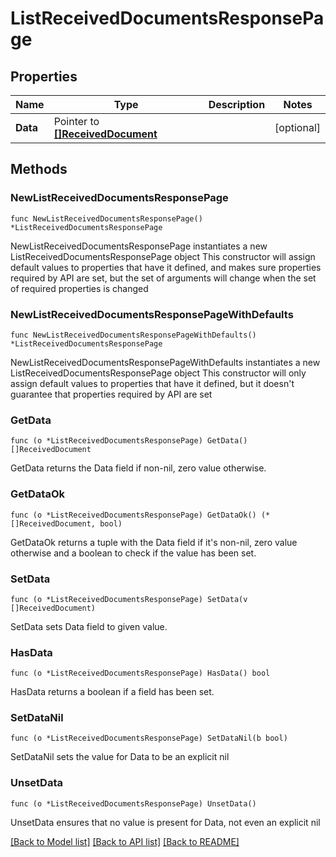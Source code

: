 # ListReceivedDocumentsResponsePage

## Properties

Name | Type | Description | Notes
------------ | ------------- | ------------- | -------------
**Data** | Pointer to [**[]ReceivedDocument**](ReceivedDocument.md) |  | [optional] 

## Methods

### NewListReceivedDocumentsResponsePage

`func NewListReceivedDocumentsResponsePage() *ListReceivedDocumentsResponsePage`

NewListReceivedDocumentsResponsePage instantiates a new ListReceivedDocumentsResponsePage object
This constructor will assign default values to properties that have it defined,
and makes sure properties required by API are set, but the set of arguments
will change when the set of required properties is changed

### NewListReceivedDocumentsResponsePageWithDefaults

`func NewListReceivedDocumentsResponsePageWithDefaults() *ListReceivedDocumentsResponsePage`

NewListReceivedDocumentsResponsePageWithDefaults instantiates a new ListReceivedDocumentsResponsePage object
This constructor will only assign default values to properties that have it defined,
but it doesn't guarantee that properties required by API are set

### GetData

`func (o *ListReceivedDocumentsResponsePage) GetData() []ReceivedDocument`

GetData returns the Data field if non-nil, zero value otherwise.

### GetDataOk

`func (o *ListReceivedDocumentsResponsePage) GetDataOk() (*[]ReceivedDocument, bool)`

GetDataOk returns a tuple with the Data field if it's non-nil, zero value otherwise
and a boolean to check if the value has been set.

### SetData

`func (o *ListReceivedDocumentsResponsePage) SetData(v []ReceivedDocument)`

SetData sets Data field to given value.

### HasData

`func (o *ListReceivedDocumentsResponsePage) HasData() bool`

HasData returns a boolean if a field has been set.

### SetDataNil

`func (o *ListReceivedDocumentsResponsePage) SetDataNil(b bool)`

 SetDataNil sets the value for Data to be an explicit nil

### UnsetData
`func (o *ListReceivedDocumentsResponsePage) UnsetData()`

UnsetData ensures that no value is present for Data, not even an explicit nil

[[Back to Model list]](../README.md#documentation-for-models) [[Back to API list]](../README.md#documentation-for-api-endpoints) [[Back to README]](../README.md)


